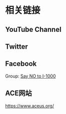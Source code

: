# 相关链接

## YouTube Channel

## Twitter

## Facebook

Group: [Say NO to I-1000](https://www.facebook.com/groups/178557836362806)

## ACE网站
<https://www.aceus.org/>
